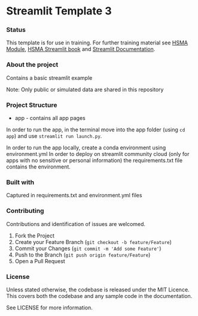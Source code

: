 # Streamlit Template 3

### Status
This template is for use in training. For further training material see [HSMA Module](https://hsma.co.uk/hsma_content/modules/current_module_details/7_git_and_web_development.html), [HSMA Streamlit book](https://webapps.hsma.co.uk/) and [Streamlit Documentation](https://docs.streamlit.io/). 

### About the project
Contains a basic streamlit example

Note: Only public or simulated data are shared in this repository

### Project Structure

* app - contains all app pages

In order to run the app, in the terminal move into the app folder (using `cd app`)
and use `streamlit run launch.py`.

In order to run the app locally, create a conda environment using environment.yml
In order to deploy on streamlit community cloud (only for apps with no sensitive or personal information) the requirements.txt file contains the environment.

### Built with
Captured in requirements.txt and environment.yml files

### Contributing
Contributions and identification of issues are welcomed.

1. Fork the Project
2. Create your Feature Branch (`git checkout -b feature/Feature`)
3. Commit your Changes (`git commit -m 'Add some Feature'`)
4. Push to the Branch (`git push origin feature/Feature`)
5. Open a Pull Request

### License
Unless stated otherwise, the codebase is released under the MIT Licence. This covers both the codebase and any sample code in the documentation.

See LICENSE for more information.
